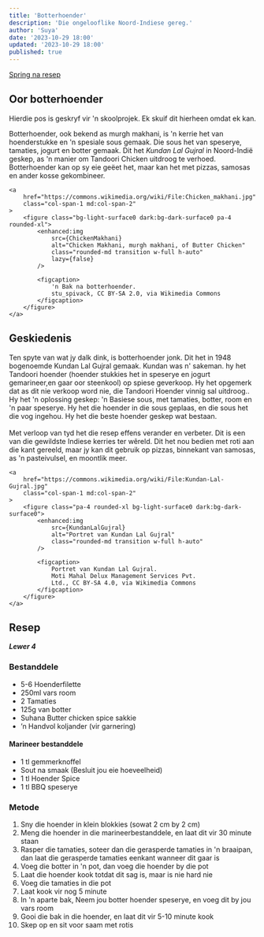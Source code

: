 ```yaml
---
title: 'Botterhoender'
description: 'Die ongelooflike Noord-Indiese gereg.'
author: 'Suya'
date: '2023-10-29 18:00'
updated: '2023-10-29 18:00'
published: true
---
```


<script lang="ts">
    import Note from "$lib/components/note.svelte"

    import ChickenMakhani from '$lib/pictures/posts/butter-chicken/Chicken_makhani.jpg?enhanced'
    import KundanLalGujral from '$lib/pictures/posts/butter-chicken/Kundan-Lal-Gujral.jpg?enhanced'
</script>

[Spring na resep](#resep)

## Oor botterhoender

<Note>
Hierdie pos is geskryf vir 'n skoolprojek.
Ek skuif dit hierheen omdat ek kan.
</Note>

<div class="grid gap-2 grid-rows-2 md:grid-cols-5 md:grid-rows-1">
    <p class="col-span-1 md:col-span-3 h-min">
        Botterhoender, ook bekend as murgh makhani,
        is 'n kerrie het van hoenderstukke en 'n spesiale sous gemaak.
        Die sous het van speserye, tamaties, jogurt en botter gemaak.
        Dit het <i>Kundan Lal Gujral</i> in Noord-Indië geskep,
        as 'n manier om Tandoori Chicken uitdroog te verhoed.
        Botterhoender kan op sy eie geëet het, maar kan het met pizzas,
        samosas en ander kosse gekombineer.
    </p>

    <a
        href="https://commons.wikimedia.org/wiki/File:Chicken_makhani.jpg"
        class="col-span-1 md:col-span-2"
    >
        <figure class="bg-light-surface0 dark:bg-dark-surface0 pa-4 rounded-xl">
            <enhanced:img
                src={ChickenMakhani}
                alt="Chicken Makhani, murgh makhani, of Butter Chicken"
                class="rounded-md transition w-full h-auto"
                lazy={false}
            />

            <figcaption>
                'n Bak na botterhoender.
                stu_spivack, CC BY-SA 2.0, via Wikimedia Commons
            </figcaption>
        </figure>
    </a>

</div>

## Geskiedenis

<div class="grid gap-2 grid-rows-2 md:grid-cols-5 md:grid-rows-1">
    <p class="col-span-1 md:col-span-3">
        Ten spyte van wat jy dalk dink, is botterhoender jonk.
        Dit het in 1948 bogenoemde Kundan Lal Gujral gemaak. Kundan was n' sakeman.
        hy het Tandoori hoender
        (hoender stukkies het in speserye en jogurt gemarineer,en gaar oor steenkool)
        op spiese geverkoop. Hy het opgemerk dat as dit nie verkoop word nie,
        die Tandoori Hoender vinnig sal uitdroog.. Hy het 'n oplossing geskep:
        'n Basiese sous, met tamaties, botter, room en 'n paar speserye.
        Hy het die hoender in die sous geplaas, en die sous het die vog ingehou.
        Hy het die beste hoender geskep wat bestaan.
        <br>
        <br>
        Met verloop van tyd het die resep effens verander en verbeter.
        Dit is een van die gewildste Indiese kerries ter wêreld.
        Dit het nou bedien met roti aan die kant gereeld,
        maar jy kan dit gebruik op pizzas, binnekant van samosas,
        as 'n pasteivulsel, en moontlik meer.
    </p>

    <a
        href="https://commons.wikimedia.org/wiki/File:Kundan-Lal-Gujral.jpg"
        class="col-span-1 md:col-span-2"
    >
        <figure class="pa-4 rounded-xl bg-light-surface0 dark:bg-dark-surface0">
            <enhanced:img
                src={KundanLalGujral}
                alt="Portret van Kundan Lal Gujral"
                class="rounded-md transition w-full h-auto"
            />

            <figcaption>
                Portret van Kundan Lal Gujral.
                Moti Mahal Delux Management Services Pvt.
                Ltd., CC BY-SA 4.0, via Wikimedia Commons
            </figcaption>
        </figure>
    </a>

</div>

## Resep

_**Lewer 4**_

### Bestanddele

-   5-6 Hoenderfilette
-   250ml vars room
-   2 Tamaties
-   125g van botter
-   Suhana Butter chicken spice sakkie
-   ’n Handvol koljander (vir garnering)

#### Marineer bestanddele

-   1 tl gemmerknoffel
-   Sout na smaak (Besluit jou eie hoeveelheid)
-   1 tl Hoender Spice
-   1 tl BBQ speserye

### Metode

1. Sny die hoender in klein blokkies (sowat 2 cm by 2 cm)
2. Meng die hoender in die marineerbestanddele, en laat dit vir 30 minute staan
3. Rasper die tamaties, soteer dan die gerasperde tamaties in 'n braaipan,
   dan laat die gerasperde tamaties eenkant wanneer dit gaar is
4. Voeg die botter in 'n pot, dan voeg die hoender by die pot
5. Laat die hoender kook totdat dit sag is, maar is nie hard nie
6. Voeg die tamaties in die pot
7. Laat kook vir nog 5 minute
8. In 'n aparte bak, Neem jou botter hoender speserye, en voeg dit by jou vars room
9. Gooi die bak in die hoender, en laat dit vir 5-10 minute kook
10. Skep op en sit voor saam met rotis
